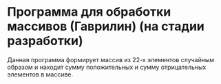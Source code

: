 # Программа для обработки массивов (Гаврилин) (на стадии разработки)
Данная программа формирует массив из 22-х элементов случайным образом и находит сумму положительных и сумму отрицательных элементов в массиве.
